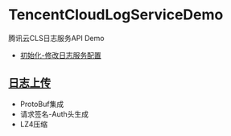 # TencentCloudLogServiceDemo
腾讯云CLS日志服务API Demo
* [初始化-修改日志服务配置](src/main/java/io/github/zwovo/config/TencentCloudConfig.java#L3)


## [日志上传](src/main/java/io/github/zwovo/service/LogService.java#L26)
* ProtoBuf集成
* 请求签名-Auth头生成
* LZ4压缩

